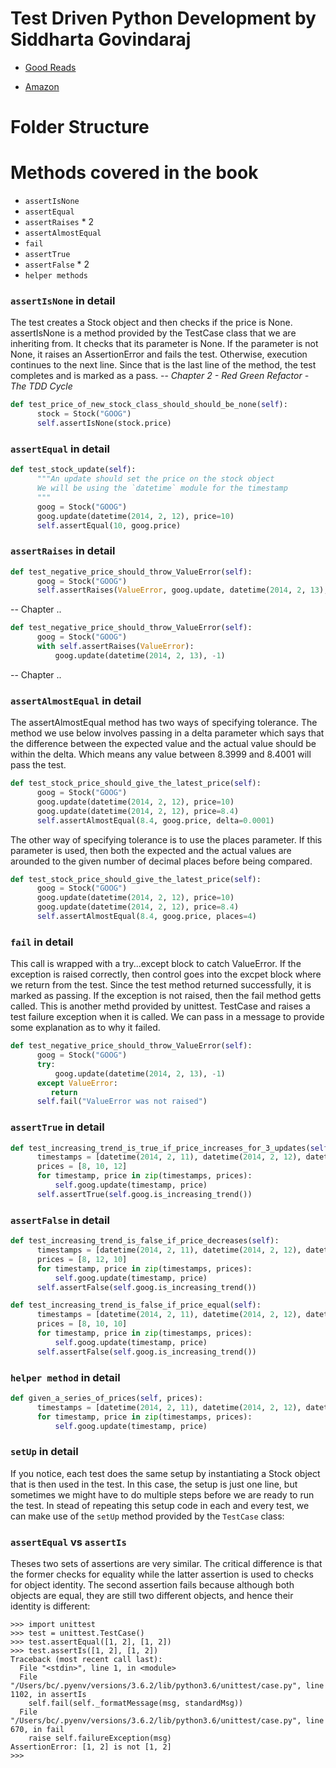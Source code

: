 # Test Driven Python Development by Siddharta Govindaraj

* [Good Reads](https://www.goodreads.com/book/show/25475104-test-driven-python-development)

* [Amazon](https://www.amazon.com/Driven-Python-Development-Siddharta-Govindaraj/dp/1783987928)

# Folder Structure

# Methods covered in the book

* `assertIsNone`
* `assertEqual`
* `assertRaises` * 2
* `assertAlmostEqual`
* `fail`
* `assertTrue`
* `assertFalse` * 2
* `helper methods`

### `assertIsNone` in detail

The test creates a Stock object and then checks if the price is None. assertIsNone is a method provided by the TestCase class that we are inheriting from. It checks that its parameter is None. If the parameter is not None, it raises an AssertionError and fails the test. Otherwise, execution continues to the next line. Since that is the last line of the method, the test completes and is marked as a pass. -- *Chapter 2 - Red Green Refactor - The TDD Cycle*

```python
def test_price_of_new_stock_class_should_should_be_none(self):
      stock = Stock("GOOG")
      self.assertIsNone(stock.price)
```

### `assertEqual` in detail

```python
def test_stock_update(self):
      """An update should set the price on the stock object
      We will be using the `datetime` module for the timestamp
      """
      goog = Stock("GOOG")
      goog.update(datetime(2014, 2, 12), price=10)
      self.assertEqual(10, goog.price)
```

### `assertRaises` in detail

```python
def test_negative_price_should_throw_ValueError(self):
      goog = Stock("GOOG")
      self.assertRaises(ValueError, goog.update, datetime(2014, 2, 13), -1)

```

-- Chapter ..


```python
def test_negative_price_should_throw_ValueError(self):
      goog = Stock("GOOG")
      with self.assertRaises(ValueError):
          goog.update(datetime(2014, 2, 13), -1)
```

-- Chapter ..

### `assertAlmostEqual` in detail

The assertAlmostEqual method has two ways of specifying tolerance. The method we use below involves passing in a delta parameter which says that the difference between the expected value and the actual value should be within the delta. Which means any value between 8.3999 and 8.4001 will pass the test.

```python
def test_stock_price_should_give_the_latest_price(self):
      goog = Stock("GOOG")
      goog.update(datetime(2014, 2, 12), price=10)
      goog.update(datetime(2014, 2, 12), price=8.4)
      self.assertAlmostEqual(8.4, goog.price, delta=0.0001)
```

The other way of specifying tolerance is to use the places parameter. If this parameter is used, then both the expected and the actual values are arounded to the given number of decimal places before being compared.

```python
def test_stock_price_should_give_the_latest_price(self):
      goog = Stock("GOOG")
      goog.update(datetime(2014, 2, 12), price=10)
      goog.update(datetime(2014, 2, 12), price=8.4)
      self.assertAlmostEqual(8.4, goog.price, places=4)
```

### `fail` in detail

This call is wrapped with a try...except block to catch ValueError. If the exception is raised correctly, then control goes into the excpet block where we return from the test. Since the test method returned successfully, it is marked as passing. If the exception is not raised, then the fail method getts called. This is another methd provided by unittest. TestCase and raises a test failure exception when it is called. We can pass in a message to provide some explanation as to why it failed.

```python
def test_negative_price_should_throw_ValueError(self):
      goog = Stock("GOOG")
      try:
          goog.update(datetime(2014, 2, 13), -1)
      except ValueError:
         return
      self.fail("ValueError was not raised")
```

### `assertTrue` in detail

```python
def test_increasing_trend_is_true_if_price_increases_for_3_updates(self):
      timestamps = [datetime(2014, 2, 11), datetime(2014, 2, 12), datetime(2014, 2, 13)]
      prices = [8, 10, 12]
      for timestamp, price in zip(timestamps, prices):
          self.goog.update(timestamp, price)
      self.assertTrue(self.goog.is_increasing_trend())
```

### `assertFalse` in detail

```python
def test_increasing_trend_is_false_if_price_decreases(self):
      timestamps = [datetime(2014, 2, 11), datetime(2014, 2, 12), datetime(2014, 2, 13)]
      prices = [8, 12, 10]
      for timestamp, price in zip(timestamps, prices):
          self.goog.update(timestamp, price)
      self.assertFalse(self.goog.is_increasing_trend())
```

```python
def test_increasing_trend_is_false_if_price_equal(self):
      timestamps = [datetime(2014, 2, 11), datetime(2014, 2, 12), datetime(2014, 2, 13)]
      prices = [8, 10, 10]
      for timestamp, price in zip(timestamps, prices):
          self.goog.update(timestamp, price)
      self.assertFalse(self.goog.is_increasing_trend())
```

### `helper method` in detail

```python
def given_a_series_of_prices(self, prices):
      timestamps = [datetime(2014, 2, 11), datetime(2014, 2, 12), datetime(2014, 2, 13)]
      for timestamp, price in zip(timestamps, prices):
          self.goog.update(timestamp, price)
```

### `setUp` in detail

If you notice, each test does the same setup by instantiating a Stock object that is then used in the test. In this case, the setup is just one line, but sometimes we might have to do multiple steps before we are ready to run the test. In stead of repeating this setup code in each and every test, we can make use of the `setUp` method provided by the `TestCase` class:

### `assertEqual` vs `assertIs`

Theses two sets of assertions are very similar. The critical difference is that the former checks for equality while the latter assertion is used to checks for object identity. The second assertion fails because although both objects are equal, they are still two different objects, and hence their identity is different:

```
>>> import unittest
>>> test = unittest.TestCase()
>>> test.assertEqual([1, 2], [1, 2])
>>> test.assertIs([1, 2], [1, 2])
Traceback (most recent call last):
  File "<stdin>", line 1, in <module>
  File "/Users/bc/.pyenv/versions/3.6.2/lib/python3.6/unittest/case.py", line 1102, in assertIs
    self.fail(self._formatMessage(msg, standardMsg))
  File "/Users/bc/.pyenv/versions/3.6.2/lib/python3.6/unittest/case.py", line 670, in fail
    raise self.failureException(msg)
AssertionError: [1, 2] is not [1, 2]
>>>
```

